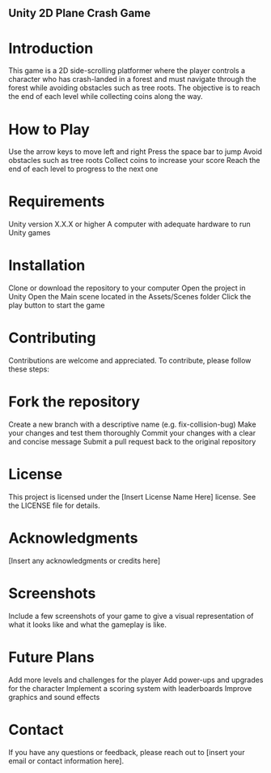 ## Unity 2D Plane Crash Game

# Introduction
This game is a 2D side-scrolling platformer where the player controls a character who has crash-landed in a forest and must navigate through the forest while avoiding obstacles such as tree roots. The objective is to reach the end of each level while collecting coins along the way.

# How to Play
Use the arrow keys to move left and right
Press the space bar to jump
Avoid obstacles such as tree roots
Collect coins to increase your score
Reach the end of each level to progress to the next one

# Requirements
Unity version X.X.X or higher
A computer with adequate hardware to run Unity games

# Installation
Clone or download the repository to your computer
Open the project in Unity
Open the Main scene located in the Assets/Scenes folder
Click the play button to start the game

# Contributing
Contributions are welcome and appreciated. To contribute, please follow these steps:

# Fork the repository
Create a new branch with a descriptive name (e.g. fix-collision-bug)
Make your changes and test them thoroughly
Commit your changes with a clear and concise message
Submit a pull request back to the original repository

# License
This project is licensed under the [Insert License Name Here] license. See the LICENSE file for details.

# Acknowledgments
[Insert any acknowledgments or credits here]

# Screenshots
Include a few screenshots of your game to give a visual representation of what it looks like and what the gameplay is like.

# Future Plans
Add more levels and challenges for the player
Add power-ups and upgrades for the character
Implement a scoring system with leaderboards
Improve graphics and sound effects

# Contact
If you have any questions or feedback, please reach out to [insert your email or contact information here].
